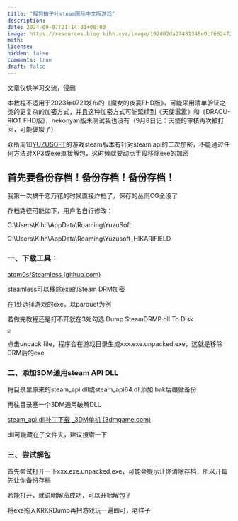 ```yaml
---
title: "解包柚子社steam国际中文版游戏"
description: 
date: 2024-09-07T21:14:01+08:00
image: https://resources.blog.kihh.xyz/image/102d02da27481348e0cf662472431c4.jpg
math: 
license: 
hidden: false
comments: true
draft: false
---
```


文章仅供学习交流，侵删

本教程不适用于2023年0721发布的《魔女的夜宴FHD版》，可能采用清单验证之类的更复杂的加密方式，并且这种加密方式可能延续到《天使嚣嚣》和《DRACU-RIOT FHD版》，nekonyan版未测试我也没有（9月8日记：天使的审核再次被打回，可能褒姒了）

众所周知[YUZUSOFT](https://www.yuzu-soft.com/)的游戏steam版本有针对steam api的二次加密，不能通过任何方法对XP3或exe直接解包，这时候就要动点手段移除exe的加密

## 首先要备份存档！备份存档！备份存档！

我第一次搞千恋万花的时候直接炸档了，保存的丛雨CG全没了

存档路径可能如下，用户名自行修改：

C:\Users\Kihh\AppData\Roaming\YuzuSoft

C:\Users\Kihh\AppData\Roaming\Yuzusoft_HIKARIFIELD

### 一、下载工具：

[atom0s/Steamless (github.com)](https://github.com/atom0s/Steamless/releases)

steamless可以移除exe的Steam DRM加密

在1处选择游戏的exe，以parquet为例

若做完教程还是打不开就在3处勾选 Dump SteamDRMP.dll To Disk

<img src="https://resources.blog.kihh.xyz/image/20240908035939.png" style="zoom:50%;" />

点击unpack file，程序会在游戏目录生成xxx.exe.unpacked.exe，这就是移除DRM后的exe

### 二、添加3DM通用steam API DLL

将目录里原来的steam_api.dll或steam_api64.dll添加.bak后缀做备份

再往目录塞一个3DM通用破解DLL

[steam_api.dll补丁下载 _3DM单机 (3dmgame.com)](https://dl.3dmgame.com/patch/103469.html)

dll可能藏在子文件夹，建议搜索一下

### 三、尝试解包

首先尝试打开一下xxx.exe.unpacked.exe，可能会提示让你清除存档，所以开篇先让你备份存档

若能打开，就说明解密成功，可以开始解包了

将exe拖入KRKRDump再把游戏玩一遍即可，老样子
